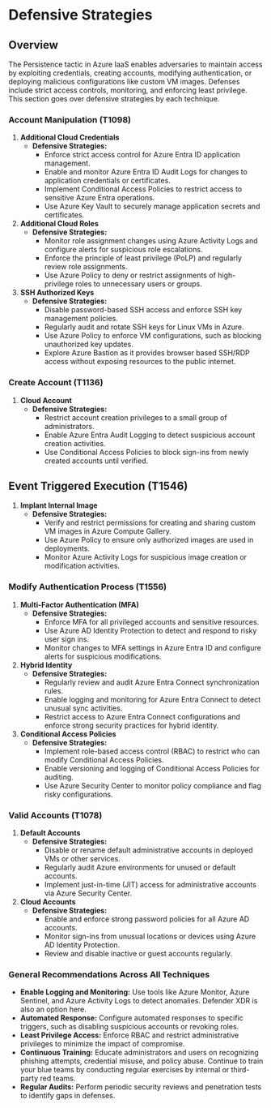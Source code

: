 # Defensive Strategies

## Overview

The Persistence tactic in Azure IaaS enables adversaries to maintain access by exploiting credentials, creating accounts, modifying authentication, or deploying malicious configurations like custom VM images. Defenses include strict access controls, monitoring, and enforcing least privilege. This section goes over defensive strategies by each technique.&#x20;

### **Account Manipulation (T1098)**

1. **Additional Cloud Credentials**
   * **Defensive Strategies:**
     * Enforce strict access control for Azure Entra ID application management.
     * Enable and monitor Azure Entra ID Audit Logs for changes to application credentials or certificates.
     * Implement Conditional Access Policies to restrict access to sensitive Azure Entra operations.
     * Use Azure Key Vault to securely manage application secrets and certificates.
2. **Additional Cloud Roles**
   * **Defensive Strategies:**
     * Monitor role assignment changes using Azure Activity Logs and configure alerts for suspicious role escalations.
     * Enforce the principle of least privilege (PoLP) and regularly review role assignments.
     * Use Azure Policy to deny or restrict assignments of high-privilege roles to unnecessary users or groups.
3. **SSH Authorized Keys**
   * **Defensive Strategies:**
     * Disable password-based SSH access and enforce SSH key management policies.
     * Regularly audit and rotate SSH keys for Linux VMs in Azure.
     * Use Azure Policy to enforce VM configurations, such as blocking unauthorized key updates.
     * Explore Azure Bastion as it provides browser based SSH/RDP access without exposing resources to the public internet.

### **Create Account (T1136)**

1. **Cloud Account**
   * **Defensive Strategies:**
     * Restrict account creation privileges to a small group of administrators.
     * Enable Azure Entra Audit Logging  to detect suspicious account creation activities.
     * Use Conditional Access Policies to block sign-ins from newly created accounts until verified.

## **Event Triggered Execution (**&#x54;1546)

1. **Implant Internal Image**
   * **Defensive Strategies:**
     * Verify and restrict permissions for creating and sharing custom VM images in Azure Compute Gallery.
     * Use Azure Policy to ensure only authorized images are used in deployments.
     * Monitor Azure Activity Logs for suspicious image creation or modification activities.

### **Modify Authentication Process (T1556)**

1. **Multi-Factor Authentication (MFA)**
   * **Defensive Strategies:**
     * Enforce MFA for all privileged accounts and sensitive resources.
     * Use Azure AD Identity Protection to detect and respond to risky user sign ins.
     * Monitor changes to MFA settings in Azure Entra ID and configure alerts for suspicious modifications.
2. **Hybrid Identity**
   * **Defensive Strategies:**
     * Regularly review and audit Azure Entra Connect synchronization rules.
     * Enable logging and monitoring for Azure Entra Connect to detect unusual sync activities.
     * Restrict access to Azure Entra Connect configurations and enforce strong security practices for hybrid identity.
3. **Conditional Access Policies**
   * **Defensive Strategies:**
     * Implement role-based access control (RBAC) to restrict who can modify Conditional Access Policies.
     * Enable versioning and logging of Conditional Access Policies for auditing.
     * Use Azure Security Center to monitor policy compliance and flag risky configurations.

### **Valid Accounts (T1078)**

1. **Default Accounts**
   * **Defensive Strategies:**
     * Disable or rename default administrative accounts in deployed VMs or other services.
     * Regularly audit Azure environments for unused or default accounts.
     * Implement just-in-time (JIT) access for administrative accounts via Azure Security Center.
2. **Cloud Accounts**
   * **Defensive Strategies:**
     * Enable and enforce strong password policies for all Azure AD accounts.
     * Monitor sign-ins from unusual locations or devices using Azure AD Identity Protection.
     * Review and disable inactive or guest accounts regularly.

### **General Recommendations Across All Techniques**

* **Enable Logging and Monitoring:** Use tools like Azure Monitor, Azure Sentinel, and Azure Activity Logs to detect anomalies. Defender XDR is also an option here.
* **Automated Response:** Configure automated responses to specific triggers, such as disabling suspicious accounts or revoking roles.
* **Least Privilege Access:** Enforce RBAC and restrict administrative privileges to minimize the impact of compromise.
* **Continuous Training:** Educate administrators and users on recognizing phishing attempts, credential misuse, and policy abuse. Continue to train your blue teams by conducting regular exercises by internal or third-party red teams.
* **Regular Audits:** Perform periodic security reviews and penetration tests to identify gaps in defenses.
